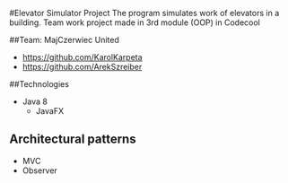 #Elevator Simulator Project
The program simulates work of elevators in a building.
Team work project made in 3rd module (OOP) in Codecool

##Team: MajCzerwiec United
* https://github.com/KarolKarpeta
* https://github.com/ArekSzreiber

##Technologies
* Java 8
    - JavaFX
## Architectural patterns
- MVC
- Observer



